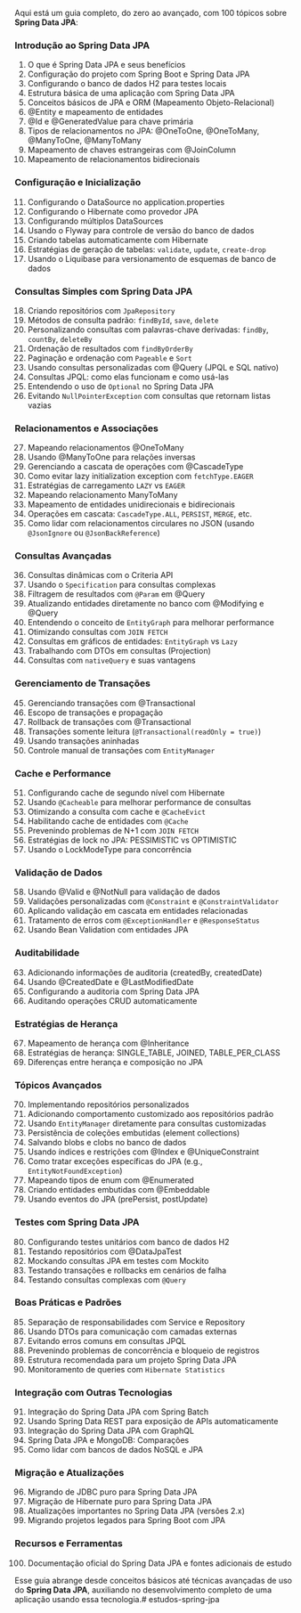 Aqui está um guia completo, do zero ao avançado, com 100 tópicos sobre **Spring Data JPA**:

### **Introdução ao Spring Data JPA**

1. O que é Spring Data JPA e seus benefícios
2. Configuração do projeto com Spring Boot e Spring Data JPA
3. Configurando o banco de dados H2 para testes locais
4. Estrutura básica de uma aplicação com Spring Data JPA
5. Conceitos básicos de JPA e ORM (Mapeamento Objeto-Relacional)
6. @Entity e mapeamento de entidades
7. @Id e @GeneratedValue para chave primária
8. Tipos de relacionamentos no JPA: @OneToOne, @OneToMany, @ManyToOne, @ManyToMany
9. Mapeamento de chaves estrangeiras com @JoinColumn
10. Mapeamento de relacionamentos bidirecionais

### **Configuração e Inicialização**

11. Configurando o DataSource no application.properties
12. Configurando o Hibernate como provedor JPA
13. Configurando múltiplos DataSources
14. Usando o Flyway para controle de versão do banco de dados
15. Criando tabelas automaticamente com Hibernate
16. Estratégias de geração de tabelas: `validate`, `update`, `create-drop`
17. Usando o Liquibase para versionamento de esquemas de banco de dados

### **Consultas Simples com Spring Data JPA**

18. Criando repositórios com `JpaRepository`
19. Métodos de consulta padrão: `findById`, `save`, `delete`
20. Personalizando consultas com palavras-chave derivadas: `findBy`, `countBy`, `deleteBy`
21. Ordenação de resultados com `findByOrderBy`
22. Paginação e ordenação com `Pageable` e `Sort`
23. Usando consultas personalizadas com @Query (JPQL e SQL nativo)
24. Consultas JPQL: como elas funcionam e como usá-las
25. Entendendo o uso de `Optional` no Spring Data JPA
26. Evitando `NullPointerException` com consultas que retornam listas vazias

### **Relacionamentos e Associações**

27. Mapeando relacionamentos @OneToMany
28. Usando @ManyToOne para relações inversas
29. Gerenciando a cascata de operações com @CascadeType
30. Como evitar lazy initialization exception com `fetchType.EAGER`
31. Estratégias de carregamento `LAZY` vs `EAGER`
32. Mapeando relacionamento ManyToMany
33. Mapeamento de entidades unidirecionais e bidirecionais
34. Operações em cascata: `CascadeType.ALL`, `PERSIST`, `MERGE`, etc.
35. Como lidar com relacionamentos circulares no JSON (usando `@JsonIgnore` ou `@JsonBackReference`)

### **Consultas Avançadas**

36. Consultas dinâmicas com o Criteria API
37. Usando o `Specification` para consultas complexas
38. Filtragem de resultados com `@Param` em @Query
39. Atualizando entidades diretamente no banco com @Modifying e @Query
40. Entendendo o conceito de `EntityGraph` para melhorar performance
41. Otimizando consultas com `JOIN FETCH`
42. Consultas em gráficos de entidades: `EntityGraph` vs `Lazy`
43. Trabalhando com DTOs em consultas (Projection)
44. Consultas com `nativeQuery` e suas vantagens

### **Gerenciamento de Transações**

45. Gerenciando transações com @Transactional
46. Escopo de transações e propagação
47. Rollback de transações com @Transactional
48. Transações somente leitura (`@Transactional(readOnly = true)`)
49. Usando transações aninhadas
50. Controle manual de transações com `EntityManager`

### **Cache e Performance**

51. Configurando cache de segundo nível com Hibernate
52. Usando `@Cacheable` para melhorar performance de consultas
53. Otimizando a consulta com cache e `@CacheEvict`
54. Habilitando cache de entidades com `@Cache`
55. Prevenindo problemas de N+1 com `JOIN FETCH`
56. Estratégias de lock no JPA: PESSIMISTIC vs OPTIMISTIC
57. Usando o LockModeType para concorrência

### **Validação de Dados**

58. Usando @Valid e @NotNull para validação de dados
59. Validações personalizadas com `@Constraint` e `@ConstraintValidator`
60. Aplicando validação em cascata em entidades relacionadas
61. Tratamento de erros com `@ExceptionHandler` e `@ResponseStatus`
62. Usando Bean Validation com entidades JPA

### **Auditabilidade**

63. Adicionando informações de auditoria (createdBy, createdDate)
64. Usando @CreatedDate e @LastModifiedDate
65. Configurando a auditoria com Spring Data JPA
66. Auditando operações CRUD automaticamente

### **Estratégias de Herança**

67. Mapeamento de herança com @Inheritance
68. Estratégias de herança: SINGLE_TABLE, JOINED, TABLE_PER_CLASS
69. Diferenças entre herança e composição no JPA

### **Tópicos Avançados**

70. Implementando repositórios personalizados
71. Adicionando comportamento customizado aos repositórios padrão
72. Usando `EntityManager` diretamente para consultas customizadas
73. Persistência de coleções embutidas (element collections)
74. Salvando blobs e clobs no banco de dados
75. Usando índices e restrições com @Index e @UniqueConstraint
76. Como tratar exceções específicas do JPA (e.g., `EntityNotFoundException`)
77. Mapeando tipos de enum com @Enumerated
78. Criando entidades embutidas com @Embeddable
79. Usando eventos do JPA (prePersist, postUpdate)

### **Testes com Spring Data JPA**

80. Configurando testes unitários com banco de dados H2
81. Testando repositórios com @DataJpaTest
82. Mockando consultas JPA em testes com Mockito
83. Testando transações e rollbacks em cenários de falha
84. Testando consultas complexas com `@Query`

### **Boas Práticas e Padrões**

85. Separação de responsabilidades com Service e Repository
86. Usando DTOs para comunicação com camadas externas
87. Evitando erros comuns em consultas JPQL
88. Prevenindo problemas de concorrência e bloqueio de registros
89. Estrutura recomendada para um projeto Spring Data JPA
90. Monitoramento de queries com `Hibernate Statistics`

### **Integração com Outras Tecnologias**

91. Integração do Spring Data JPA com Spring Batch
92. Usando Spring Data REST para exposição de APIs automaticamente
93. Integração do Spring Data JPA com GraphQL
94. Spring Data JPA e MongoDB: Comparações
95. Como lidar com bancos de dados NoSQL e JPA

### **Migração e Atualizações**

96. Migrando de JDBC puro para Spring Data JPA
97. Migração de Hibernate puro para Spring Data JPA
98. Atualizações importantes no Spring Data JPA (versões 2.x)
99. Migrando projetos legados para Spring Boot com JPA

### **Recursos e Ferramentas**

100. Documentação oficial do Spring Data JPA e fontes adicionais de estudo

Esse guia abrange desde conceitos básicos até técnicas avançadas de uso do **Spring Data JPA**, auxiliando no
desenvolvimento completo de uma aplicação usando essa tecnologia.#   e s t u d o s - s p r i n g - j p a  
 